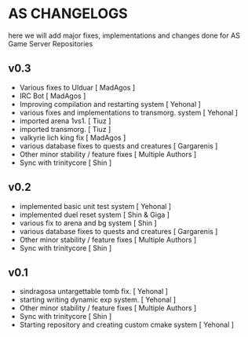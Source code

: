 # AS CHANGELOGS
here we will add major fixes, implementations and changes done for AS Game Server Repositories

## v0.3
* Various fixes to Ulduar [ MadAgos ]
* IRC Bot [ MadAgos ]
* Improving compilation and restarting system [ Yehonal ]
* various fixes and implementations to transmorg. system [ Yehonal ]
* imported arena 1vs1. [ Tiuz ]
* imported transmorg. [ Tiuz ]
* valkyrie lich king fix [ MadAgos ]
* various database fixes to quests and creatures [ Gargarenis ]
* Other minor stability / feature fixes [ Multiple Authors ]
* Sync with trinitycore [ Shin ]

## v0.2
* implemented basic unit test system [ Yehonal ]
* implemented duel reset system [ Shin & Giga ]
* various fix to arena and bg system [ Shin ]
* various database fixes to quests and creatures [ Gargarenis ]
* Other minor stability / feature fixes [ Multiple Authors ]
* Sync with trinitycore [ Shin ]

## v0.1
* sindragosa untargettable tomb fix. [ Yehonal ]
* starting writing dynamic exp system. [ Yehonal ]
* Other minor stability / feature fixes [ Multiple Authors ]
* Sync with trinitycore [ Shin ]
* Starting repository and creating custom cmake system [ Yehonal ]
